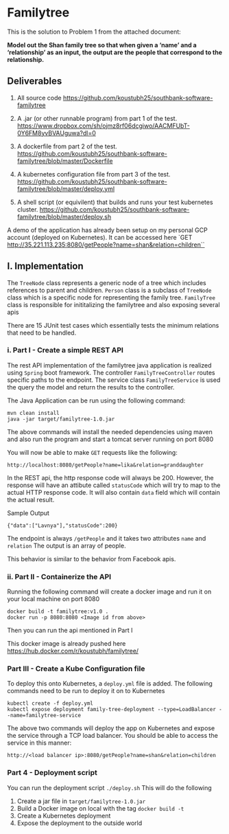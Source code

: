 # Familytree


This is the solution to Problem 1 from the attached document:

**Model out the Shan family tree so that when given a ‘name’ and a ‘relationship’ as an input, the output are the people that correspond to the relationship.**

## Deliverables

1. All source code
https://github.com/koustubh25/southbank-software-familytree

2. A .jar (or other runnable program) from part 1 of the test.
https://www.dropbox.com/sh/ojmz8rf06dcgiwo/AACMFUbT-0Y6FM8yvBVAUguwa?dl=0

3. A dockerfile from part 2 of the test.
https://github.com/koustubh25/southbank-software-familytree/blob/master/Dockerfile

4. A kubernetes configuration file from part 3 of the test.
https://github.com/koustubh25/southbank-software-familytree/blob/master/deploy.yml

5. A shell script (or equivilent) that builds and runs your test kubernetes cluster.
https://github.com/koustubh25/southbank-software-familytree/blob/master/deploy.sh

A demo of the application has already been setup on my personal GCP account (deployed on Kubernetes). It can be accessed here
`GET http://35.221.113.235:8080/getPeople?name=shan&relation=children``


## I. Implementation

The `TreeNode` class represents a generic node of a tree which includes references to parent and children.
`Person` class is a subclass of `TreeNode` class which is a specific node for representing the family tree.
`FamilyTree` class is responsible for inititalizing the familytree and also exposing several apis

There are 15 JUnit test cases which essentially tests the minimum relations that need to be handled.


### i. Part I - Create a simple REST API
The rest API implementation of the familytree java application is realized using `Spring` boot framework. The controller `FamilyTreeController` routes specific paths to the endpoint. The service class `FamilyTreeService` is used the query the model and return the results to the controller.

The Java Application can be run using the following command:
```
mvn clean install
java -jar target/familytree-1.0.jar
```

The above commands will install the needed dependencies using maven and also run the program and start a tomcat server running on port 8080

You will now be able to make `GET` requests like the following:

```
http://localhost:8080/getPeople?name=lika&relation=granddaughter
```

In the REST api, the http response code will always be 200. However, the response will have an attibute called `statusCode` which will try to map to the actual HTTP response code. It will also contain `data` field which will contain the actual result.

Sample Output
```
{"data":["Lavnya"],"statusCode":200}
```


The endpoint is always `/getPeople` and it takes two attributes `name` and `relation`
The output is an array of people.

This behavior is similar to the behavior from Facebook apis.


### ii. Part II - Containerize the API

Running the following command will create a docker image and run it on your local machine on port 8080

```
docker build -t familytree:v1.0 .
docker run -p 8080:8080 <Image id from above>
```
Then you can run the api mentioned in Part I

This docker image is already pushed here https://hub.docker.com/r/koustubh/familytree/

### Part III - Create a Kube Configuration file

To deploy this onto Kubernetes, a `deploy.yml` file is added. The following commands need to be run to deploy it on to Kubernetes

```
kubectl create -f deploy.yml
kubectl expose deployment family-tree-deployment --type=LoadBalancer --name=familytree-service
```
The above two commands will deploy the app on Kubernetes and expose the service through a TCP load balancer.
 You should be able to access the service in this manner:

 ```
 http://<load balancer ip>:8080/getPeople?name=shan&relation=children
 ```

 ### Part 4 - Deployment script

 You can run the deployment script
 `./deploy.sh`
 This will do the following
 1. Create a jar file in `target/familytree-1.0.jar`
 2. Build a Docker image on local with the tag `
docker build -t `
3. Create a Kubernetes deployment
4. Expose the deployment to the outside world